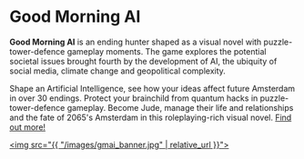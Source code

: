 # Good Morning AI

**Good Morning AI** is an ending hunter shaped as a visual novel with puzzle-tower-defence gameplay moments. The game explores the potential societal issues brought fourth by the development of AI, the ubiquity of social media, climate change and geopolitical complexity.

Shape an Artificial Intelligence, see how your ideas affect future Amsterdam in over 30 endings. Protect your brainchild from quantum hacks in puzzle-tower-defence gameplay. Become Jude, manage their life and relationships and the fate of 2065's Amsterdam in this roleplaying-rich visual novel. 
 [Find out more!](/gmai)

[<img src="{{ "/images/gmai_banner.jpg" | relative_url }}">](/gmai)

